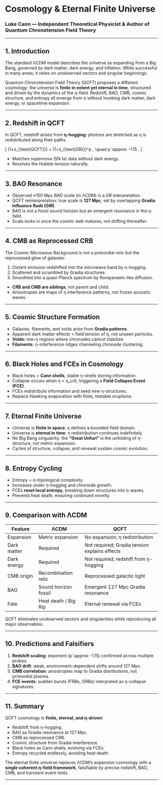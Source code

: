 # Cosmology & Eternal Finite Universe  

### Luke Cann — Independent Theoretical Physicist & Author of Quantum Chronotension Field Theory  

---

## 1. Introduction  

The standard ΛCDM model describes the universe as expanding from a Big Bang, governed by dark matter, dark energy, and inflation. While successful in many areas, it relies on unobserved sectors and singular beginnings.  

Quantum Chronotension Field Theory (QCFT) proposes a different cosmology: the universe is **finite in extent yet eternal in time**, structured and driven by the dynamics of the η-field. Redshift, BAO, CMB, cosmic structure, and entropy all emerge from η without invoking dark matter, dark energy, or spacetime expansion.  

---

## 2. Redshift in QCFT  

In QCFT, redshift arises from **η-hogging**: photons are stretched as η is redistributed along their paths.  

\[
(1+z_{\text{QCFT}}) = (1+z_{\text{GR}})^p , 
\quad p \approx -1.15 .
\]  

- Matches supernova (SN Ia) data without dark energy.  
- Resolves the Hubble tension naturally.  

---

## 3. BAO Resonance  

- Observed ≈150 Mpc BAO scale (in ΛCDM) is a GR interpretation.  
- QCFT reinterpretation: true scale is **127 Mpc**, set by overlapping **Gradia Influence Radii (GIR)**.  
- BAO is not a fossil sound horizon but an emergent resonance in the η-field.  
- Scale locks in once the cosmic web matures, not drifting thereafter.  

---

## 4. CMB as Reprocessed CRB  

The Cosmic Microwave Background is not a primordial relic but the reprocessed glow of galaxies:  

1. Distant emission redshifted into the microwave band by η-hogging.  
2. Scattered and scrambled by Gradia structures.  
3. Smoothed into a quasi-Planck spectrum by Kompaneets-like diffusion.  

- **CRB and CMB are siblings**, not parent and child.  
- Anisotropies are maps of η interference patterns, not frozen acoustic waves.  

---

## 5. Cosmic Structure Formation  

- Galaxies, filaments, and voids arise from **Gradia patterns**.  
- Apparent dark matter effects = field tension of η, not unseen particles.  
- **Voids:** low-η regions where chronodes cannot stabilize.  
- **Filaments:** η-interference ridges channeling chronode clustering.  

---

## 6. Black Holes and FCEs in Cosmology  

- Black holes = **Cann shells**, stable η-shells storing information.  
- Collapse occurs when η < η\_crit, triggering a **Field Collapse Event (FCE)**.  
- FCEs redistribute information and seed new η-structures.  
- Replace Hawking evaporation with finite, testable eruptions.  

---

## 7. Eternal Finite Universe  

- Universe is **finite in space**: η defines a bounded field domain.  
- Universe is **eternal in time**: η redistribution continues indefinitely.  
- No Big Bang singularity: the **“Great Unfurl”** is the unfolding of η-structure, not metric expansion.  
- Cycles of structure, collapse, and renewal sustain cosmic evolution.  

---

## 8. Entropy Cycling  

- Entropy = η-topological complexity.  
- Increases under η-hogging and chronode growth.  
- FCEs **reset local entropy**, breaking down structures into η-waves.  
- Prevents heat death, ensuring continued novelty.  

---

## 9. Comparison with ΛCDM  

| Feature               | ΛCDM                         | QCFT                                   |  
|-----------------------|------------------------------|----------------------------------------|  
| Expansion             | Metric expansion             | No expansion; η redistribution          |  
| Dark matter           | Required                     | Not required; Gradia tension explains effects |  
| Dark energy           | Required                     | Not required; redshift from η-hogging   |  
| CMB origin            | Recombination relic          | Reprocessed galactic light              |  
| BAO                   | Sound horizon fossil         | Emergent 127 Mpc Gradia resonance       |  
| Fate                  | Heat death / Big Rip         | Eternal renewal via FCEs                |  

QCFT eliminates unobserved sectors and singularities while reproducing all major observables.  

---

## 10. Predictions and Falsifiers  

1. **Redshift scaling**: exponent \(p \approx -1.15\) confirmed across multiple probes.  
2. **BAO drift**: weak, environment-dependent shifts around 127 Mpc.  
3. **CMB correlation**: anisotropies map to Gradia distributions, not primordial plasma.  
4. **FCE events**: sudden bursts (FRBs, GRBs) interpreted as η-collapse signatures.  

---

## 11. Summary  

QCFT cosmology is **finite, eternal, and η-driven**:  

- Redshift from η-hogging.  
- BAO as Gradia resonance at 127 Mpc.  
- CMB as reprocessed CRB.  
- Cosmic structure from Gradia interference.  
- Black holes as Cann shells, evolving via FCEs.  
- Entropy recycled endlessly, avoiding heat death.  

The eternal finite universe replaces ΛCDM’s expansion cosmology with a **single coherent η-field framework**, falsifiable by precise redshift, BAO, CMB, and transient-event tests.  

---
